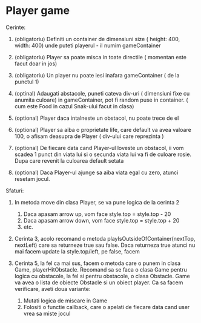 # Player game

Cerinte:
1. (obligatoriu) Definiti un container de dimensiuni size ( height: 400, width: 400) unde puteti playerul - il numim gameContainer

2. (obligatoriu) Player sa poate misca in toate directile ( momentan este facut doar in jos)

3. (obligatoriu) Un player nu poate iesi inafara gameContainer ( de la punctul 1)

4. (optinal) Adaugati abstacole, puneti cateva div-uri ( dimensiuni fixe cu anumita culoare) in gameContainer, pot fi random puse in container. ( cum este Food in cazul Snak-ului facut in clasa)
5. (optional) Player daca intalneste un obstacol, nu poate trece de el

6. (optional) Player sa aiba o proprietate life, care default va avea valoare 100, o afisam deasupra  de Player ( div-ului care reprezinta )

7. (optional) De fiecare data cand Player-ul loveste un obstacol, ii vom scadea 1 punct din viata lui si o secunda viata lui va fi de culoare rosie. Dupa care revenit la culoarea default setata

8. (optional) Daca Player-ul ajunge sa aiba viata egal cu zero, atunci resetam jocul.

Sfaturi:

1. In metoda move din clasa Player, se va pune logica de la cerinta 2
   1. Daca apasam arrow up, vom face style.top = style.top - 20
   2. Daca apasam arrow down, vom face style.top = style.top + 20
   3. etc.
2. Cerinta 3, acolo recomand o metoda playIsOutsideOfContainer(nextTop, nextLeft) care sa returneze true sau false. Daca returneza true atunci nu mai facem update la style.top/left, pe false, facem
3. Cerinta 5, la fel ca mai sus, facem o metoda care o punem in clasa Game, playerHitObstacle. Recomand sa se faca o clasa Game pentru logica cu obstacole, la fel si pentru obstacole, o clasa Obstacle. Game va avea o lista de obiecte Obstacle si un obiect player. 
Ca sa facem verificare, aveti doua variante:

   1. Mutati logica de miscare in Game
   2. Folositi o functie callback, care o apelati de fiecare data cand user vrea sa miste jocul